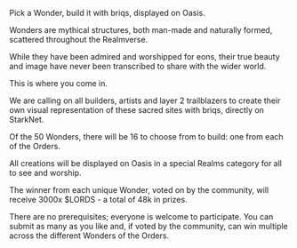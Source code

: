 Pick a Wonder, build it with briqs, displayed on Oasis.

Wonders are mythical structures, both man-made and naturally formed, scattered throughout the Realmverse.

While they have been admired and worshipped for eons, their true beauty and image have never been transcribed to share with the wider world.

This is where you come in.

We are calling on all builders, artists and layer 2 trailblazers to create their own visual representation of these sacred sites with briqs, directly on StarkNet.

Of the 50 Wonders, there will be 16 to choose from to build: one from each of the Orders.

All creations will be displayed on Oasis in a special Realms category for all to see and worship.

The winner from each unique Wonder, voted on by the community, will receive 3000x $LORDS - a total of 48k in prizes.

There are no prerequisites; everyone is welcome to participate. You can submit as many as you like and, if voted by the community, can win multiple across the different Wonders of the Orders.
